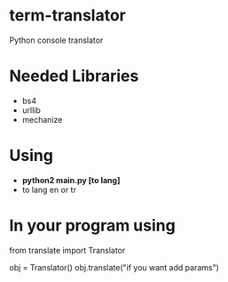 # term-translator
Python console translator

# Needed Libraries
  <ul>
  <li>bs4</li>
  <li>urllib</li>
  <li>mechanize</li>
</ul>

# Using
  <ul>
  <strong><li>python2 main.py [to lang]</li></strong>
  <li>to lang en or tr</li>
  </ul>
  
# In your program using

from translate import Translator

obj = Translator()
obj.translate("if you want add params")

